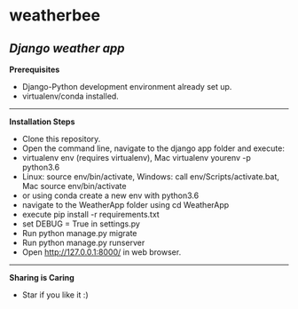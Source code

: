 # weatherbee
***Django weather app***
---------------------------------------------------

**Prerequisites**

- Django-Python development environment already set up.
- virtualenv/conda installed.

----------------------------------------------------

**Installation Steps**

- Clone this repository.
- Open the command line, navigate to the django app folder and execute:
- virtualenv env (requires virtualenv), Mac virtualenv yourenv -p python3.6
- Linux: source env/bin/activate, Windows: call env/Scripts/activate.bat, Mac source env/bin/activate
- or using conda create a new env with python3.6
- navigate to the WeatherApp folder using cd WeatherApp
- execute pip install -r requirements.txt
- set DEBUG = True in settings.py
- Run python manage.py migrate
- Run python manage.py runserver
- Open http://127.0.0.1:8000/ in web browser.

-----------------------------------------------------------

**Sharing is Caring**

- Star if you like it :)

